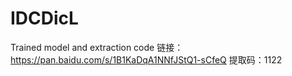 # IDCDicL
Trained model and extraction code 
链接：https://pan.baidu.com/s/1B1KaDqA1NNfJStQ1-sCfeQ 
提取码：1122
